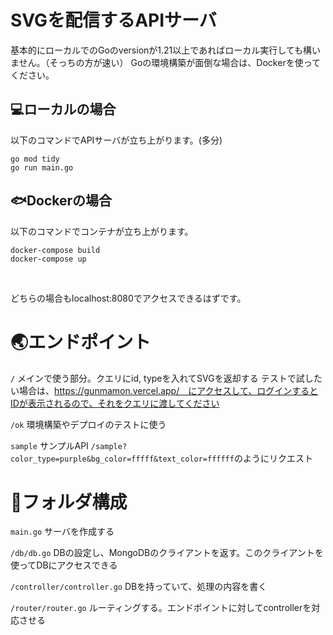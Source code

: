 # SVGを配信するAPIサーバ

基本的にローカルでのGoのversionが1.21以上であればローカル実行しても構いません。（そっちの方が速い）
Goの環境構築が面倒な場合は、Dockerを使ってください。

## 💻ローカルの場合
以下のコマンドでAPIサーバが立ち上がります。(多分)
```
go mod tidy
go run main.go
```

## 🐟Dockerの場合
以下のコマンドでコンテナが立ち上がります。
```
docker-compose build
docker-compose up
```

<br/>

どちらの場合もlocalhost:8080でアクセスできるはずです。

# 🌏エンドポイント
```/``` メインで使う部分。クエリにid, typeを入れてSVGを返却する
テストで試したい場合は、https://gunmamon.vercel.app/　にアクセスして、ログインするとIDが表示されるので、それをクエリに渡してください

```/ok``` 環境構築やデプロイのテストに使う

```sample``` サンプルAPI
`/sample?color_type=purple&bg_color=fffff&text_color=ffffff`のようにリクエスト

# 📁フォルダ構成
```main.go``` サーバを作成する

```/db/db.go``` DBの設定し、MongoDBのクライアントを返す。このクライアントを使ってDBにアクセスできる

```/controller/controller.go``` DBを持っていて、処理の内容を書く

```/router/router.go``` ルーティングする。エンドポイントに対してcontrollerを対応させる
